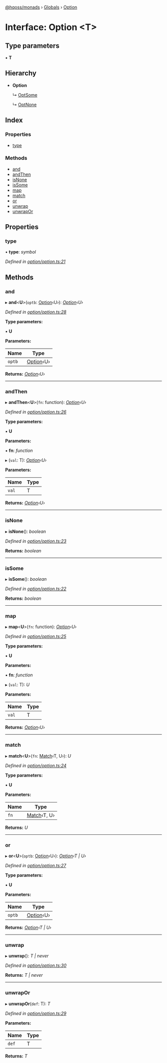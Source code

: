 [@hqoss/monads](../README.md) › [Globals](../globals.md) › [Option](option.md)

# Interface: Option <**T**>

## Type parameters

▪ **T**

## Hierarchy

* **Option**

  ↳ [OptSome](optsome.md)

  ↳ [OptNone](optnone.md)

## Index

### Properties

* [type](option.md#type)

### Methods

* [and](option.md#and)
* [andThen](option.md#andthen)
* [isNone](option.md#isnone)
* [isSome](option.md#issome)
* [map](option.md#map)
* [match](option.md#match)
* [or](option.md#or)
* [unwrap](option.md#unwrap)
* [unwrapOr](option.md#unwrapor)

## Properties

###  type

• **type**: *symbol*

*Defined in [option/option.ts:21](https://github.com/qworks-io/monads/blob/61eb289/src/option/option.ts#L21)*

## Methods

###  and

▸ **and**<**U**>(`optb`: [Option](option.md)‹U›): *[Option](option.md)‹U›*

*Defined in [option/option.ts:28](https://github.com/qworks-io/monads/blob/61eb289/src/option/option.ts#L28)*

**Type parameters:**

▪ **U**

**Parameters:**

Name | Type |
------ | ------ |
`optb` | [Option](option.md)‹U› |

**Returns:** *[Option](option.md)‹U›*

___

###  andThen

▸ **andThen**<**U**>(`fn`: function): *[Option](option.md)‹U›*

*Defined in [option/option.ts:26](https://github.com/qworks-io/monads/blob/61eb289/src/option/option.ts#L26)*

**Type parameters:**

▪ **U**

**Parameters:**

▪ **fn**: *function*

▸ (`val`: T): *[Option](option.md)‹U›*

**Parameters:**

Name | Type |
------ | ------ |
`val` | T |

**Returns:** *[Option](option.md)‹U›*

___

###  isNone

▸ **isNone**(): *boolean*

*Defined in [option/option.ts:23](https://github.com/qworks-io/monads/blob/61eb289/src/option/option.ts#L23)*

**Returns:** *boolean*

___

###  isSome

▸ **isSome**(): *boolean*

*Defined in [option/option.ts:22](https://github.com/qworks-io/monads/blob/61eb289/src/option/option.ts#L22)*

**Returns:** *boolean*

___

###  map

▸ **map**<**U**>(`fn`: function): *[Option](option.md)‹U›*

*Defined in [option/option.ts:25](https://github.com/qworks-io/monads/blob/61eb289/src/option/option.ts#L25)*

**Type parameters:**

▪ **U**

**Parameters:**

▪ **fn**: *function*

▸ (`val`: T): *U*

**Parameters:**

Name | Type |
------ | ------ |
`val` | T |

**Returns:** *[Option](option.md)‹U›*

___

###  match

▸ **match**<**U**>(`fn`: [Match](match.md)‹T, U›): *U*

*Defined in [option/option.ts:24](https://github.com/qworks-io/monads/blob/61eb289/src/option/option.ts#L24)*

**Type parameters:**

▪ **U**

**Parameters:**

Name | Type |
------ | ------ |
`fn` | [Match](match.md)‹T, U› |

**Returns:** *U*

___

###  or

▸ **or**<**U**>(`optb`: [Option](option.md)‹U›): *[Option](option.md)‹T | U›*

*Defined in [option/option.ts:27](https://github.com/qworks-io/monads/blob/61eb289/src/option/option.ts#L27)*

**Type parameters:**

▪ **U**

**Parameters:**

Name | Type |
------ | ------ |
`optb` | [Option](option.md)‹U› |

**Returns:** *[Option](option.md)‹T | U›*

___

###  unwrap

▸ **unwrap**(): *T | never*

*Defined in [option/option.ts:30](https://github.com/qworks-io/monads/blob/61eb289/src/option/option.ts#L30)*

**Returns:** *T | never*

___

###  unwrapOr

▸ **unwrapOr**(`def`: T): *T*

*Defined in [option/option.ts:29](https://github.com/qworks-io/monads/blob/61eb289/src/option/option.ts#L29)*

**Parameters:**

Name | Type |
------ | ------ |
`def` | T |

**Returns:** *T*
